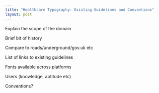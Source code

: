 ```yaml
---
title: "Healthcare Typography: Existing Guidelines and Conventions"
layout: post
---
```


Explain the scope of the domain

Brief bit of history

Compare to roads/underground/gov.uk etc

List of links to existing guidelines

Fonts available across platforms

Users (knowledge, aptitude etc)

Conventions?